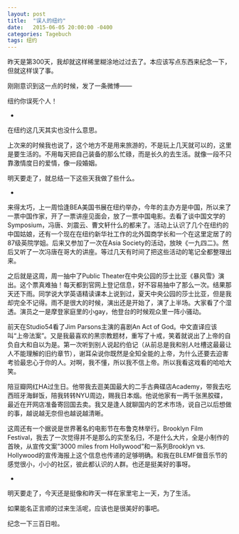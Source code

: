 ```yaml
---
layout: post
title:  "误人的纽约"
date:   2015-06-05 20:00:00 -0400
categories: Tagebuch
tags: 纽约
---
```


昨天是第300天，我却就这样稀里糊涂地过过去了。本应该写点东西来纪念一下，但就这样误了事。

刚刚意识到这一点的时候，发了一条微博——

纽约你误死个人！

*

在纽约这几天其实也没什么意思。

上次来的时候我也说了，这个地方不是用来旅游的，不是玩上几天就可以的，这里是要生活的。不用每天把自己装备的那么忙碌，而是长久的去生活。就像一段不只靠激情度日的爱情，像一段婚姻。

明天要走了，就总结一下这些天我做了些什么。

*

来得太巧，上一周恰逢BEA美国书展在纽约举办，今年的主办方是中国，所以来了一票中国作家，开了一票讲座见面会，放了一票中国电影。去看了谈中国文学的Symposium，冯唐、刘震云、曹文轩什么的都来了。活动上认识了几个在纽约的中国姑娘，还有一个现在在纽约新华社工作的北外国商学长和一个在这里定居了的87级英院学姐。后来又参加了一次在Asia Society的活动，放映《一九四二》。然后又听了一次冯唐在哥大的讲座。等过几天有时间了把这些活动的笔记全都整理出来。

之后就是这周，周一抽中了Public Theater在中央公园的莎士比亚《暴风雪》演出。这个票真难抽！每天都到官网上登记信息，好不容易抽中了那么一次。结果那天还下雨。同学说大学英语精读课本上说到过，夏天中央公园的莎士比亚，但是我却完全不记得。雨不是很大的时候，演出还是开始了，演了上半场。大家看了个湿透。演员之一是摩登家庭里的小gay，他登台的时候观众里一阵小骚动。

前天在Studio54看了Jim Parsons主演的喜剧An Act of God。中文直译应该叫“上帝法案”。又是我最喜欢的黑宗教题材，重写了十戒，笑着就说出了上帝的自负自大和自以为是。第一次听到别人说起约伯记（从前总是我和别人吐槽这最最让人不能理解的旧约章节），谢耳朵说你既然是全知全能的上帝，为什么还要去迫害考验最忠心于你的人。对啊，我不懂，所以我不信上帝。所以我看这戏看的哈哈大笑。

陪豆瓣网红HA过生日。他带我去逛美国最大的二手古典碟店Academy，带我去吃西班牙海鲜饭，陪我转转NYU周边，赐我日本烟。他说他家有一两千张黑胶碟，最近在开网店准备寄回国去卖。我又是逢人就聊国内的艺术市场，说自己以后想做的事，越说越无奈但也越说越清晰。

这周还有一个据说是世界著名的电影节在布鲁克林举行。Brooklyn Film Festival，我去了一次觉得并不是那么的实至名归，不是什么大片，全是小制作的首映，从宣传文案”3000 miles from Hollywood”和一系列Brooklyn vs. Hollywood的宣传海报上这个信息也传递的足够明确。和我在BLEMF做音乐节的感觉很小，小小的社区，彼此都认识的人群。也还是挺美好的事呀。

*

明天要走了，今天还是挺像和昨天一样在家里宅上一天，为了生活。

如果能名正言顺的过来生活呢，应该也是很美好的事吧。

纪念一下三百日啦。